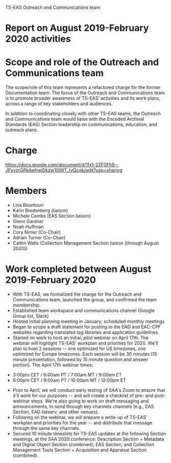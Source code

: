 TS-EAS Outreach and Communications team

Report on August 2019-February 2020 activities
==

# Scope and role of the Outreach and Communications team
The scope/role of this team represents a refactored charge for the former Documentation team. The focus of the Outreach and Communications team is to promote broader awareness of TS-EAS’ activities and its work plans, across a range of key stakeholders and audiences.

In addition to coordinating closely with other TS-EAS teams, the Outreach and Communications team would liaise with the Encoded Archival Standards (EAS) Section leadership on communications, education, and outreach plans.

# Charge
https://docs.google.com/document/d/1fx1-2ZF0FhS--JPxyzrGPkAwhwjDkzw10lWT_tyQcok/edit?usp=sharing

# Members
* Lina Bountouri
* Karin Bredenberg (liaison)
* Michele Combs (EAS Section liaison)
* Glenn Gardner
* Noah Huffman
* Cory Nimer (Co-Chair)
* Adrian Turner (Co-Chair)
* Caitlin Wells (Collection Management Section liaison [through August 2020])

# Work completed between August 2019-February 2020

* With TS-EAS, we formalized the charge for the Outreach and Communications team, launched the group, and confirmed the team membership.
* Established team workspace and communications channel (Google Group list, Slack)
* Hosted initial planning meeting in January; scheduled monthly meetings
* Began to scope a draft statement for posting to the EAD and EAC-CPF websites regarding translated tag libraries and application guidelines
* Started on work to host an initial, pilot webinar on April 17th. The webinar will highlight TS-EAS' workplan and priorities for 2020. We'll plan to host 2 sessions -- one optimized for US timezones, one optimized for Europe timezones. Each session will be 30 minutes (15 minute presentation, followed by 15 minute question and answer portion). The April 17th webinar times:
-	3:00pm CET / 6:00am PT / 7:00am MT / 9:00am ET
-	6:00pm CET / 9:00am PT / 10:00am MT / 12:00pm ET
* Prior to April, we will conduct early testing of SAA's Zoom to ensure that it'll work for our purposes -- and will create a checklist of pre- and post-webinar steps.	We're also going to work on draft messaging and announcements, to send through key channels channels (e.g., EAS Section, EAD listserv, and other venues).
* Following on the webinar, we will prepare a write-up of TS-EAS' workplan and priorities for the year -- and distribute that message through the same key channels.
* Secured 10 minute timeslots for TS-EAS updates at the following Section meetings, at the SAA 2020 conference: Description Section + Metadata and Digital Object Section (combined); EAS Section; and Collection Management Tools Section + Acquisition and Appraisal Section (combined).
